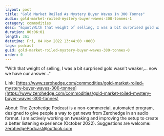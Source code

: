 ```yaml
---
layout: post
title: "Gold Market Roiled As Mystery Buyer Waves In 300 Tonnes"
audio: gold-market-roiled-mystery-buyer-waves-300-tonnes-1
category: commodities
desc: "&quot;With that weight of selling, I was a bit surprised gold wasn't weaker,... now we have our answer...&quot;"
duration: 00:06:01
length: 361
datetime: Fri, 04 Nov 2022 13:44:00 +0000
tags: podcast
guid: gold-market-roiled-mystery-buyer-waves-300-tonnes-0
order: 0
---
```

&quot;With that weight of selling, I was a bit surprised gold wasn't weaker,... now we have our answer...&quot;

Link: [https://www.zerohedge.com/commodities/gold-market-roiled-mystery-buyer-waves-300-tonnes](https://www.zerohedge.com/commodities/gold-market-roiled-mystery-buyer-waves-300-tonnes)

About: The Zerohedge Podcast is a non-commercial, automated program, designed to give people a way to get news from Zerohedge in an audio format.  I am actively working on tweaking and improving the setup to create a better listening experience (October 2022).  Suggestions are welcome: [zerohedgePodcast@outlook.com](mailto:zerohedgePodcast@outlook.com)